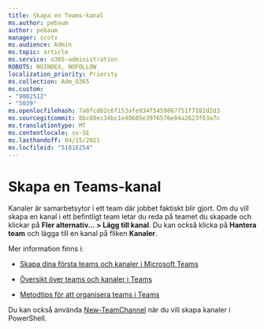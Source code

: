 ```yaml
---
title: Skapa en Teams-kanal
ms.author: pebaum
author: pebaum
manager: scotv
ms.audience: Admin
ms.topic: article
ms.service: o365-administration
ROBOTS: NOINDEX, NOFOLLOW
localization_priority: Priority
ms.collection: Adm_O365
ms.custom:
- "9002512"
- "5039"
ms.openlocfilehash: 7a8fcd62c6f153afe934f5459867f51f7182d2d3
ms.sourcegitcommit: 8bc60ec34bc1e40685e3976576e04a2623f63a7c
ms.translationtype: MT
ms.contentlocale: sv-SE
ms.lasthandoff: 04/15/2021
ms.locfileid: "51816254"
---
```

# <a name="create-a-teams-channel"></a>Skapa en Teams-kanal

Kanaler är samarbetsytor i ett team där jobbet faktiskt blir gjort. Om du vill skapa en kanal i ett befintligt team letar du reda på teamet du skapade och klickar på **Fler alternativ... > Lägg till kanal**. Du kan också klicka på **Hantera team** och lägga till en kanal på fliken **Kanaler**.

Mer information finns i:

- [Skapa dina första teams och kanaler i Microsoft Teams](https://docs.microsoft.com/MicrosoftTeams/get-started-with-teams-create-your-first-teams-and-channels)

- [Översikt över teams och kanaler i Teams](https://docs.microsoft.com/microsoftteams/teams-channels-overview)

- [Metodtips för att organisera teams i Teams](https://docs.microsoft.com/MicrosoftTeams/best-practices-organizing)

Du kan också använda [New-TeamChannel](https://docs.microsoft.com/powershell/module/teams/new-teamchannel?view=teams-ps) när du vill skapa kanaler i PowerShell. 
